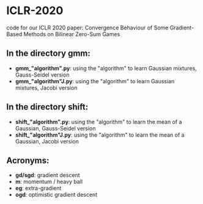 # ICLR-2020
code for our ICLR 2020 paper: Convergence Behaviour of Some Gradient-Based Methods on Bilinear Zero-Sum Games
## In the directory gmm:
* **gmm_"algorithm".py**: using the "algorithm" to learn Gaussian mixtures, Gauss-Seidel version
* **gmm_"algorithm"J.py**: using the "algorithm" to learn Gaussian mixtures, Jacobi version
## In the directory shift:
* **shift_"algorithm".py**: using the "algorithm" to learn the mean of a Gaussian, Gauss-Seidel version
* **shift_"algorithm"J.py**: using the "algorithm" to learn the mean of a Gaussian, Jacobi version
## Acronyms: 
* **gd/sgd**: gradient descent
* **m**: momentum / heavy ball
* **eg**: extra-gradient
* **ogd**: optimistic gradient descent
